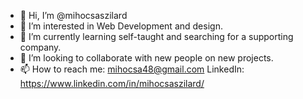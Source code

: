- 👋 Hi, I’m @mihocsaszilard
- 👀 I’m interested in Web Development and design.
- 🌱 I’m currently learning self-taught and searching for a supporting company.
- 💞️ I’m looking to collaborate with new people on new projects.
- 📫 How to reach me: mihocsa48@gmail.com LinkedIn: https://www.linkedin.com/in/mihocsaszilard/

<!---
mihocsaszilard/mihocsaszilard is a ✨ special ✨ repository because its `README.md` (this file) appears on your GitHub profile.
You can click the Preview link to take a look at your changes.
--->
